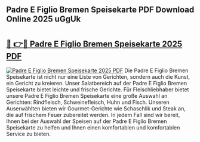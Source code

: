 ## Padre E Figlio Bremen Speisekarte PDF Download Online 2025 uGgUk

# <h2><a href="http://gc8dgnm.nevu.top/?p=Padre+E+Figlio+Bremen+Speisekarte">🔗 👉🔴 Padre E Figlio Bremen Speisekarte 2025 PDF</a></h2>

[![Padre E Figlio Bremen Speisekarte 2025 PDF](https://i.imgur.com/dBaPXMq.png)](http://gc8dgnm.nevu.top/?p=Padre+E+Figlio+Bremen+Speisekarte)
Die Padre E Figlio Bremen Speisekarte ist nicht nur eine Liste von Gerichten, sondern auch die Kunst, ein Gericht zu kreieren. Unser Salatbereich auf der Padre E Figlio Bremen Speisekarte bietet leichte und frische Gerichte. Für Fleischliebhaber bietet unsere Padre E Figlio Bremen Speisekarte eine große Auswahl an Gerichten: Rindfleisch, Schweinefleisch, Huhn und Fisch. Unseren Auserwählten bieten wir Gourmet-Gerichte wie Schaschlik und Steak an, die auf frischem Feuer zubereitet werden. In jedem Fall sind wir bereit, Ihnen bei der Auswahl der Speisen auf der Padre E Figlio Bremen Speisekarte zu helfen und Ihnen einen komfortablen und komfortablen Service zu bieten.
